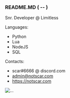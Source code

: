### README.MD ( -- )


Snr. Developer @ Limitless

Languages:
- Python
- Lua
- NodeJS
- SQL


Contacts:
- scar#6666 @ discord.com
- admin@notscar.com
- https://notscar.com

![...](https://github-readme-stats.vercel.app/api?username=NotScar&show_icons=true&theme=radical&show&count_private=true)

